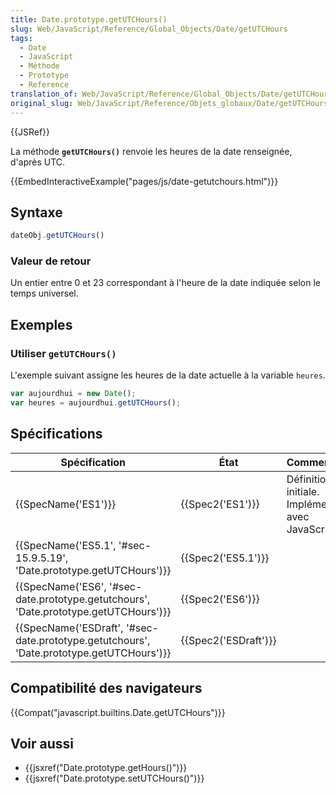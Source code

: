 ```yaml
---
title: Date.prototype.getUTCHours()
slug: Web/JavaScript/Reference/Global_Objects/Date/getUTCHours
tags:
  - Date
  - JavaScript
  - Méthode
  - Prototype
  - Reference
translation_of: Web/JavaScript/Reference/Global_Objects/Date/getUTCHours
original_slug: Web/JavaScript/Reference/Objets_globaux/Date/getUTCHours
---
```

{{JSRef}}

La méthode **`getUTCHours()`** renvoie les heures de la date renseignée, d'après UTC.

{{EmbedInteractiveExample("pages/js/date-getutchours.html")}}

## Syntaxe

```js
dateObj.getUTCHours()
```

### Valeur de retour

Un entier entre 0 et 23 correspondant à l'heure de la date indiquée selon le temps universel.

## Exemples

### Utiliser `getUTCHours()`

L'exemple suivant assigne les heures de la date actuelle à la variable `heures`.

```js
var aujourdhui = new Date();
var heures = aujourdhui.getUTCHours();
```

## Spécifications

| Spécification                                                                                                        | État                         | Commentaires                                          |
| -------------------------------------------------------------------------------------------------------------------- | ---------------------------- | ----------------------------------------------------- |
| {{SpecName('ES1')}}                                                                                             | {{Spec2('ES1')}}         | Définition initiale. Implémentée avec JavaScript 1.3. |
| {{SpecName('ES5.1', '#sec-15.9.5.19', 'Date.prototype.getUTCHours')}}                         | {{Spec2('ES5.1')}}     |                                                       |
| {{SpecName('ES6', '#sec-date.prototype.getutchours', 'Date.prototype.getUTCHours')}}     | {{Spec2('ES6')}}         |                                                       |
| {{SpecName('ESDraft', '#sec-date.prototype.getutchours', 'Date.prototype.getUTCHours')}} | {{Spec2('ESDraft')}} |                                                       |

## Compatibilité des navigateurs

{{Compat("javascript.builtins.Date.getUTCHours")}}

## Voir aussi

- {{jsxref("Date.prototype.getHours()")}}
- {{jsxref("Date.prototype.setUTCHours()")}}
